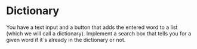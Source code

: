 # Dictionary
You have a text input and a button that adds the entered word to a list (which we will call a dictionary). Implement a search box that tells you for a given word if it`s already  in the dictionary or not.
